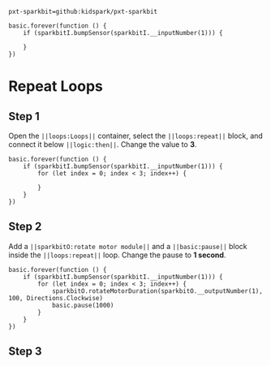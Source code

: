 ```package
pxt-sparkbit=github:kidspark/pxt-sparkbit
```

```template
basic.forever(function () {
    if (sparkbitI.bumpSensor(sparkbitI.__inputNumber(1))) {
    	
    }
})
```

# Repeat Loops

## Step 1

Open the ``||loops:Loops||`` container, select the ``||loops:repeat||`` block, and connect it below ``||logic:then||``. Change the value to **3**.

```blocks
basic.forever(function () {
    if (sparkbitI.bumpSensor(sparkbitI.__inputNumber(1))) {
        for (let index = 0; index < 3; index++) {
        	
        }
    }
})
```

## Step 2

Add a ``||sparkbitO:rotate motor module||`` and a ``||basic:pause||`` block inside the ``||loops:repeat||`` loop. Change the pause to **1 second**.

```blocks
basic.forever(function () {
    if (sparkbitI.bumpSensor(sparkbitI.__inputNumber(1))) {
        for (let index = 0; index < 3; index++) {
            sparkbitO.rotateMotorDuration(sparkbitO.__outputNumber(1), 100, Directions.Clockwise)
            basic.pause(1000)
        }
    }
})
```

## Step 3